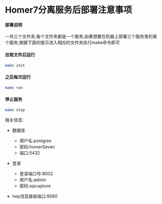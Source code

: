 Homer7分离服务后部署注意事项
========
#### 部署说明
一共三个文件夹,每个文件夹都是一个服务,如果想要在机器上部署三个服务里的某个服务,根据下面的提示进入相应的文件夹执行make命令即可

#### 拉取文件后运行
```bash
make init
```
#### 之后每次运行
```bash
make run
```
#### 停止服务
```bash
make stop
```

相关信息:
* 数据库
  * 用户名:postgres
  * 密码:homerSeven
  * 端口:5432
  
* 登录
  * 登录端口号:8002
  * 用户名:admin
  * 密码:sipcapture
  
* hep消息接收端口:9060
